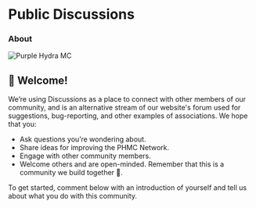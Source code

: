 # Public Discussions

### About

![Purple Hydra MC](https://user-images.githubusercontent.com/85592265/122105275-97547980-cde6-11eb-87a0-ea7069379149.png)
## 👋 Welcome!
  We’re using Discussions as a place to connect with other members of our community, and is an alternative stream of our website's forum used for suggestions, bug-reporting, and other examples of associations. We hope that you:
  * Ask questions you’re wondering about.
  * Share ideas for improving the PHMC Network.
  * Engage with other community members.
  * Welcome others and are open-minded. Remember that this is a community we
  build together 💪.

  To get started, comment below with an introduction of yourself and tell us about what you do with this community.
